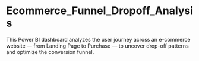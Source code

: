 # Ecommerce_Funnel_Dropoff_Analysis
This Power BI dashboard analyzes the user journey across an e-commerce website — from Landing Page to Purchase — to uncover drop-off patterns and optimize the conversion funnel.
